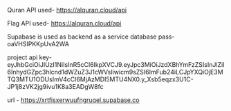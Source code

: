 Quran API used-
https://alquran.cloud/api

Flag API used- https://alquran.cloud/api

Supabase is used as backend as a service
database pass- oaVHSIPKKpUvA2WA

project api key- eyJhbGciOiJIUzI1NiIsInR5cCI6IkpXVCJ9.eyJpc3MiOiJzdXBhYmFzZSIsInJlZiI6InhydGZpc3hlcnd1dWZuZ3J1cWVsIiwicm9sZSI6ImFub24iLCJpYXQiOjE3MTQ3MTU1ODUsImV4cCI6MjAzMDI5MTU4NX0.y_Xsb5eqzx3U1C-JP1j8zVK2jg9ivu1K8a3EADgW8fc

url - https://xrtfisxerwuufngruqel.supabase.co
